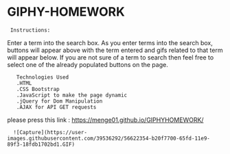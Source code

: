 # GIPHY-HOMEWORK
     
     Instructions:
Enter a term into the search box. As you enter terms into the search box, buttons will appear above with the term entered and gifs related to that term will appear below. If you are not sure of a term to search then feel free to select one of the already populated buttons on the page.

       Technologies Used
       .HTML
       .CSS Bootstrap
       .JavaScript to make the page dynamic
       .jQuery for Dom Manipulation
       .AJAX for API GET requests
   please press this link : https://menge01.github.io/GIPHYHOMEWORK/
       
      ![Capture](https://user-images.githubusercontent.com/39536292/56622354-b20f7700-65fd-11e9-89f3-18fdb1702bd1.GIF)



